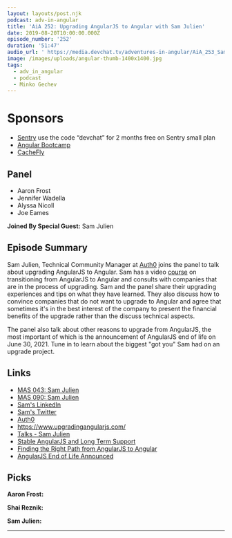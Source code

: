 ```yaml
---
layout: layouts/post.njk
podcast: adv-in-angular
title: 'AiA 252: Upgrading AngularJS to Angular with Sam Julien'
date: 2019-08-20T10:00:00.000Z
episode_number: '252'
duration: '51:47'
audio_url: ' https://media.devchat.tv/adventures-in-angular/AiA_253_Sam_Julien.mp3'
image: /images/uploads/angular-thumb-1400x1400.jpg
tags:
  - adv_in_angular
  - podcast
  - Minko Gechev
---
```

# Sponsors

* [Sentry](https://sentry.io/welcome/) use the code “devchat” for 2 months free on Sentry small plan
* [Angular Bootcamp](https://angularbootcamp.com/)
* [CacheFly](https://www.cachefly.com/)

## Panel

* Aaron Frost
* Jennifer Wadella
* Alyssa Nicoll
* Joe Eames

**Joined By Special Guest:** Sam Julien

## Episode Summary

Sam Julien, Technical Community Manager at [Auth0](https://auth0.com/) joins the panel to talk about upgrading AngularJS to Angular. Sam has a video [course](https://www.upgradingangularjs.com/) on transitioning from AngularJS to Angular and consults with companies that are in the process of upgrading. Sam and the panel share their upgrading experiences and tips on what they have learned. They also discuss how to convince companies that do not want to upgrade to Angular and agree that sometimes it's in the best interest of the company to present the financial benefits of the upgrade rather than the discuss technical aspects. 

The panel also talk about other reasons to upgrade from AngularJS, the most important of which is the announcement of AngularJS end of life on June 30, 2021. Tune in to learn about the biggest "got you" Sam had on an upgrade project.

## Links

* [MAS 043: Sam Julien](https://devchat.tv/my-angular-story/mas-043-sam-julien/)
* [MAS 090: Sam Julien](https://devchat.tv/my-angular-story/mas-090-sam-julien/)
* [Sam's LinkedIn](https://www.linkedin.com/in/samjulien/)
* [Sam's Twitter](https://twitter.com/samjulien?lang=en)
* [Auth0](https://auth0.com/) 
* <https://www.upgradingangularjs.com/>
* [Talks - Sam Julien](www.samjulien.com/talks/)
* [Stable AngularJS and Long Term Support](https://blog.angular.io/stable-angularjs-and-long-term-support-7e077635ee9c?gi=7316db8aafc9)
* [Finding the Right Path from AngularJS to Angular](https://www.youtube.com/watch?v=VAx2N5GSIqY)
* [AngularJS End of Life Announced](<AngularJS End of Life Announced>)

## Picks

**Aaron Frost:**

**Shai Reznik:**

**Sam Julien:**

- - -
